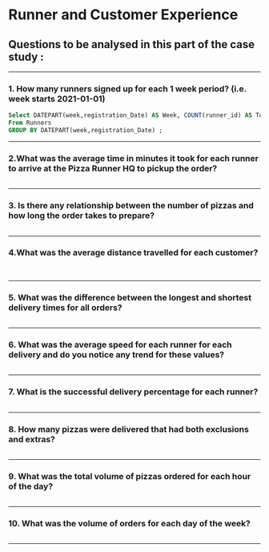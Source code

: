 # Runner and Customer Experience 
## Questions to be analysed in this part of the case study :

***
### 1. How many runners signed up for each 1 week period? (i.e. week starts 2021-01-01)

```sql
Select DATEPART(week,registration_Date) AS Week, COUNT(runner_id) AS Total_runners
From Runners
GROUP BY DATEPART(week,registration_Date) ;
```
***

### 2.What was the average time in minutes it took for each runner to arrive at the Pizza Runner HQ to pickup the order?

``` sql

```
***

### 3. Is there any relationship between the number of pizzas and how long the order takes to prepare?

``` sql


```
***


### 4.What was the average distance travelled for each customer?

``` sql
 
```
***


### 5. What was the difference between the longest and shortest delivery times for all orders?

``` sql


````
***


### 6. What was the average speed for each runner for each delivery and do you notice any trend for these values?
```sql

```
***


### 7. What is the successful delivery percentage for each runner?
``` sql

```
***

### 8. How many pizzas were delivered that had both exclusions and extras?
``` sql


```
***

### 9. What was the total volume of pizzas ordered for each hour of the day?
``` sql

```
***

### 10. What was the volume of orders for each day of the week?
``` sql

```
***
